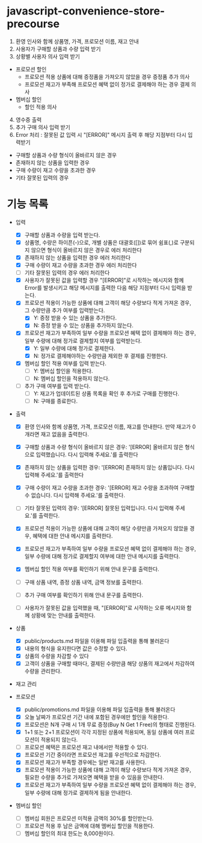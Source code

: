 # javascript-convenience-store-precourse
1. 환영 인사와 함께 상품명, 가격, 프로모션 이름, 재고 안내
2. 사용자가 구매할 상품과 수량 입력 받기
3. 상황별 사용자 의사 입력 받기
  - 프로모션 할인
    - 프로모션 적용 상품에 대해 증정품을 가져오지 않았을 경우 증정품 추가 의사
    - 프로모션 재고가 부족해 프로모션 혜택 없이 정가로 결제해야 하는 경우 결제 의사
  - 멤버십 할인
    - 할인 적용 의사
4. 영수증 출력
5. 추가 구매 의사 입력 받기
6. Error 처리 : 잘못된 값 입력 시 "[ERROR]" 메시지 출력 후 해당 지점부터 다시 입력받기
  - 구매할 상품과 수량 형식이 올바르지 않은 경우
  - 존재하지 않는 상품을 입력한 경우
  - 구매 수량이 재고 수량을 초과한 경우
  - 기타 잘못된 입력의 경우

# 기능 목록
- 입력
  - [x] 구매할 상품과 수량을 입력 받는다.
  - [x] 상품명, 수량은 하이픈(-)으로, 개별 상품은 대괄호([])로 묶어 쉼표(,)로 구분되지 않으면 형식이 올바르지 않은 경우로 에러 처리한다
  - [x] 존재하지 않는 상품을 입력한 경우 에러 처리한다
  - [x] 구매 수량이 재고 수량을 초과한 경우 에러 처리한다
  - [ ] 기타 잘못된 입력의 경우 에러 처리한다
  - [x] 사용자가 잘못된 값을 입력할 경우 "[ERROR]"로 시작하는 메시지와 함께 Error를 발생시키고 해당 메시지를 출력한 다음 해당 지점부터 다시 입력을 받는다.
  - [x] 프로모션 적용이 가능한 상품에 대해 고객이 해당 수량보다 적게 가져온 경우, 그 수량만큼 추가 여부를 입력받는다.
    - [x] Y: 증정 받을 수 있는 상품을 추가한다.
    - [x] N: 증정 받을 수 있는 상품을 추가하지 않는다.
  - [x] 프로모션 재고가 부족하여 일부 수량을 프로모션 혜택 없이 결제해야 하는 경우, 일부 수량에 대해 정가로 결제할지 여부를 입력받는다.
    - [x] Y: 일부 수량에 대해 정가로 결제한다.
    - [x] N: 정가로 결제해야하는 수량만큼 제외한 후 결제를 진행한다.
  - [x] 멤버십 할인 적용 여부를 입력 받는다.
    - [ ] Y: 멤버십 할인을 적용한다.
    - [ ] N: 멤버십 할인을 적용하지 않는다.
  - [ ] 추가 구매 여부를 입력 받는다.
    - [ ] Y: 재고가 업데이트된 상품 목록을 확인 후 추가로 구매를 진행한다.
    - [ ] N: 구매를 종료한다.

- 출력
  - [x] 환영 인사와 함께 상품명, 가격, 프로모션 이름, 재고를 안내한다. 만약 재고가 0개라면 재고 없음을 출력한다.
  - [x] 구매할 상품과 수량 형식이 올바르지 않은 경우: '[ERROR] 올바르지 않은 형식으로 입력했습니다. 다시 입력해 주세요.'를 출력한다
  - [x] 존재하지 않는 상품을 입력한 경우: '[ERROR] 존재하지 않는 상품입니다. 다시 입력해 주세요.'를 출력한다
  - [x] 구매 수량이 재고 수량을 초과한 경우: '[ERROR] 재고 수량을 초과하여 구매할 수 없습니다. 다시 입력해 주세요.'를 출력한다.
  - [ ] 기타 잘못된 입력의 경우: '[ERROR] 잘못된 입력입니다. 다시 입력해 주세요.'를 출력한다.
  - [x] 프로모션 적용이 가능한 상품에 대해 고객이 해당 수량만큼 가져오지 않았을 경우, 혜택에 대한 안내 메시지를 출력한다.
  - [x] 프로모션 재고가 부족하여 일부 수량을 프로모션 혜택 없이 결제해야 하는 경우, 일부 수량에 대해 정가로 결제할지 여부에 대한 안내 메시지를 출력한다.
  - [x] 멤버십 할인 적용 여부를 확인하기 위해 안내 문구를 출력한다.
  - [ ] 구매 상품 내역, 증정 상품 내역, 금액 정보를 출력한다.
  - [ ] 추가 구매 여부를 확인하기 위해 안내 문구를 출력한다.
  - [ ] 사용자가 잘못된 값을 입력했을 때, "[ERROR]"로 시작하는 오류 메시지와 함께 상황에 맞는 안내를 출력한다.


- 상품
  - [x] public/products.md 파일을 이용해 파일 입출력을 통해 불러온다
  - [x] 내용의 형식을 유지한다면 값은 수정할 수 있다.
  - [x] 상품의 수량을 차감할 수 있다
  - [x] 고객이 상품을 구매할 때마다, 결제된 수량만큼 해당 상품의 재고에서 차감하여 수량을 관리한다.

- 재고 관리

- 프로모션
  - [x] public/promotions.md 파일을 이용해 파일 입출력을 통해 불러온다
  - [x] 오늘 날짜가 프로모션 기간 내에 포함된 경우에만 할인을 적용한다.
  - [x] 프로모션은 N개 구매 시 1개 무료 증정(Buy N Get 1 Free)의 형태로 진행된다.
  - [x] 1+1 또는 2+1 프로모션이 각각 지정된 상품에 적용되며, 동일 상품에 여러 프로모션이 적용되지 않는다.
  - [ ] 프로모션 혜택은 프로모션 재고 내에서만 적용할 수 있다.
  - [x] 프로모션 기간 중이라면 프로모션 재고를 우선적으로 차감한다.
  - [x] 프로모션 재고가 부족할 경우에는 일반 재고를 사용한다.
  - [x] 프로모션 적용이 가능한 상품에 대해 고객이 해당 수량보다 적게 가져온 경우, 필요한 수량을 추가로 가져오면 혜택을 받을 수 있음을 안내한다.
  - [x] 프로모션 재고가 부족하여 일부 수량을 프로모션 혜택 없이 결제해야 하는 경우, 일부 수량에 대해 정가로 결제하게 됨을 안내한다.

- 멤버십 할인
  - [ ] 멤버십 회원은 프로모션 미적용 금액의 30%를 할인받는다.
  - [ ] 프로모션 적용 후 남은 금액에 대해 멤버십 할인을 적용한다.
  - [ ] 멤버십 할인의 최대 한도는 8,000원이다.

<!-- 
- 입력
    - [ ] 두 파일 모두 내용의 형식을 유지한다면 값은 수정할 수 있다.
  
  
- 출력

    

- [ ] 사용자가 입력한 상품의 가격과 수량을 기반으로 최종 결제 금액을 계산한다.
  - [ ] 총구매액은 상품별 가격과 수량을 곱하여 계산하며, 프로모션 및 멤버십 할인 정책을 반영하여 최종 결제 금액을 산출한다.
- [ ] 구매 내역과 산출한 금액 정보를 영수증으로 출력한다.
- [ ] 영수증 출력 후 추가 구매를 진행할지 또는 종료할지를 선택할 수 있다.
- [ ] 사용자가 잘못된 값을 입력할 경우 "[ERROR]"로 시작하는 메시지와 함께 Error를 발생시키고 해당 메시지를 출력한 다음 해당 지점부터 다시 입력을 받는다.

- 재고 관리
  - [ ] 각 상품의 재고 수량을 고려하여 결제 가능 여부를 확인한다.
  - [ ] 재고를 차감함으로써 시스템은 최신 재고 상태를 유지하며, 다음 고객이 구매할 때 정확한 재고 정보를 제공한다.
  
- 프로모션 할인
  - [ ] 



- 영수증 출력
  - [ ] 영수증은 고객의 구매 내역과 할인을 요약하여 출력한다.
  - [ ] 영수증 항목은 아래와 같다.
    - [ ] 구매 상품 내역: 구매한 상품명, 수량, 가격
    - [ ] 증정 상품 내역: 프로모션에 따라 무료로 제공된 증정 상품의 목록
    - [ ] 금액 정보
      - [ ] 총구매액: 구매한 상품의 총 수량과 총 금액
      - [ ] 행사할인:  프로모션에 의해 할인된 금액
      - [ ] 멤버십할인: 멤버십에 의해 추가로 할인된 금액
      - [ ] 내실돈: 최종 결제 금액
- [ ] 영수증의 구성 요소를 보기 좋게 정렬하여 고객이 쉽게 금액과 수량을 확인할 수 있게 한다. 
-->